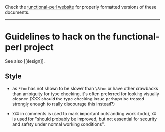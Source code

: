 Check the [functional-perl website](http://functional-perl.org/) for
properly formatted versions of these documents.

---

# Guidelines to hack on the functional-perl project

See also [[design]].


## Style

* as `*foo` has not shown to be slower than `\&foo` or have other
  drawbacks than ambiguity for type checking, it's often preferred
  for looking visually cleaner.  (XXX should the type checking issue
  perhaps be treated strongly enough to really discourage this
  instead?)

* `XXX` in comments is used to mark important outstanding work (todo),
  `XX` is used for "should probably be improved, but not essential for
  security and safety under normal working conditions".

